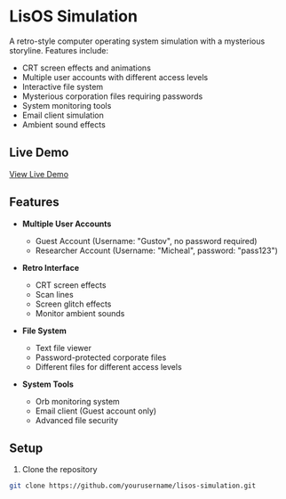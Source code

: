 # LisOS Simulation

A retro-style computer operating system simulation with a mysterious storyline. Features include:

- CRT screen effects and animations
- Multiple user accounts with different access levels
- Interactive file system
- Mysterious corporation files requiring passwords
- System monitoring tools
- Email client simulation
- Ambient sound effects

## Live Demo

[View Live Demo](https://yourusername.github.io/lisos-simulation)

## Features

- **Multiple User Accounts**
  - Guest Account (Username: "Gustov", no password required)
  - Researcher Account (Username: "Micheal", password: "pass123")

- **Retro Interface**
  - CRT screen effects
  - Scan lines
  - Screen glitch effects
  - Monitor ambient sounds

- **File System**
  - Text file viewer
  - Password-protected corporate files
  - Different files for different access levels

- **System Tools**
  - Orb monitoring system
  - Email client (Guest account only)
  - Advanced file security

## Setup

1. Clone the repository
```bash
git clone https://github.com/yourusername/lisos-simulation.git